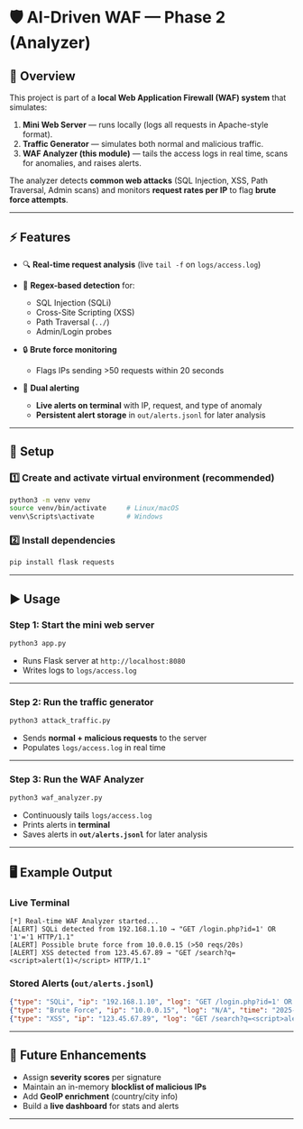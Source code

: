 # 🛡️ AI-Driven WAF — Phase 2 (Analyzer)

## 📌 Overview

This project is part of a **local Web Application Firewall (WAF) system** that simulates:

1. **Mini Web Server** — runs locally (logs all requests in Apache-style format).
2. **Traffic Generator** — simulates both normal and malicious traffic.
3. **WAF Analyzer (this module)** — tails the access logs in real time, scans for anomalies, and raises alerts.

The analyzer detects **common web attacks** (SQL Injection, XSS, Path Traversal, Admin scans) and monitors **request rates per IP** to flag **brute force attempts**.

---

## ⚡ Features

* 🔍 **Real-time request analysis** (live `tail -f` on `logs/access.log`)
* 🚨 **Regex-based detection** for:

  * SQL Injection (SQLi)
  * Cross-Site Scripting (XSS)
  * Path Traversal (`../`)
  * Admin/Login probes
* 🔒 **Brute force monitoring**

  * Flags IPs sending >50 requests within 20 seconds
* 📡 **Dual alerting**

  * **Live alerts on terminal** with IP, request, and type of anomaly
  * **Persistent alert storage** in `out/alerts.jsonl` for later analysis

---

## 🔧 Setup

### 1️⃣ Create and activate virtual environment (recommended)

```bash
python3 -m venv venv
source venv/bin/activate     # Linux/macOS
venv\Scripts\activate        # Windows
```

### 2️⃣ Install dependencies

```bash
pip install flask requests
```

---

## ▶️ Usage

### Step 1: Start the mini web server

```bash
python3 app.py
```

* Runs Flask server at `http://localhost:8080`
* Writes logs to `logs/access.log`

---

### Step 2: Run the traffic generator

```bash
python3 attack_traffic.py
```

* Sends **normal + malicious requests** to the server
* Populates `logs/access.log` in real time

---

### Step 3: Run the WAF Analyzer

```bash
python3 waf_analyzer.py
```

* Continuously tails `logs/access.log`
* Prints alerts in **terminal**
* Saves alerts in **`out/alerts.jsonl`** for later analysis

---

## 🖥️ Example Output

### Live Terminal

```
[*] Real-time WAF Analyzer started...
[ALERT] SQLi detected from 192.168.1.10 → "GET /login.php?id=1' OR '1'='1 HTTP/1.1"
[ALERT] Possible brute force from 10.0.0.15 (>50 reqs/20s)
[ALERT] XSS detected from 123.45.67.89 → "GET /search?q=<script>alert(1)</script> HTTP/1.1"
```

### Stored Alerts (`out/alerts.jsonl`)

```json
{"type": "SQLi", "ip": "192.168.1.10", "log": "GET /login.php?id=1' OR '1'='1 HTTP/1.1", "time": "2025-08-23 19:30:02"}
{"type": "Brute Force", "ip": "10.0.0.15", "log": "N/A", "time": "2025-08-23 19:30:10"}
{"type": "XSS", "ip": "123.45.67.89", "log": "GET /search?q=<script>alert(1)</script> HTTP/1.1", "time": "2025-08-23 19:30:22"}
```

---

## 🚀 Future Enhancements

* Assign **severity scores** per signature
* Maintain an in-memory **blocklist of malicious IPs**
* Add **GeoIP enrichment** (country/city info)
* Build a **live dashboard** for stats and alerts

---
